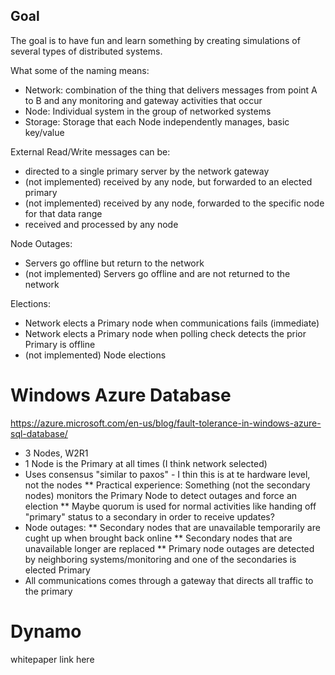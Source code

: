 Goal
------

The goal is to have fun and learn something by creating simulations of several types of distributed systems.

What some of the naming means:

* Network: combination of the thing that delivers messages from point A to B and any monitoring and gateway activities that occur
* Node: Individual system in the group of networked systems
* Storage: Storage that each Node independently manages, basic key/value

External Read/Write messages can be:

* directed to a single primary server by the network gateway
* (not implemented) received by any node, but forwarded to an elected primary
* (not implemented) received by any node, forwarded to the specific node for that data range
* received and processed by any node

Node Outages:

* Servers go offline but return to the network
* (not implemented) Servers go offline and are not returned to the network

Elections:

* Network elects a Primary node when communications fails (immediate)
* Network elects a Primary node when polling check detects the prior Primary is offline
* (not implemented) Node elections

Windows Azure Database
========================

https://azure.microsoft.com/en-us/blog/fault-tolerance-in-windows-azure-sql-database/

* 3 Nodes, W2R1
* 1 Node is the Primary at all times (I think network selected)
* Uses consensus "similar to paxos" - I thin this is at te hardware level, not the nodes
** Practical experience: Something (not the secondary nodes) monitors the Primary Node to detect outages and force an election
** Maybe quorum is used for normal activities like handing off "primary" status to a secondary in order to receive updates?
* Node outages:
** Secondary nodes that are unavailable temporarily are cught up when brought back online
** Secondary nodes that are unavailable longer are replaced
** Primary node outages are detected by neighboring systems/monitoring and one of the secondaries is elected Primary
* All communications comes through a gateway that directs all traffic to the primary

Dynamo
========

whitepaper link here


